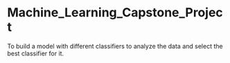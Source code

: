 # Machine_Learning_Capstone_Project
To build a model with different classifiers to analyze the data and select the best classifier for it.
